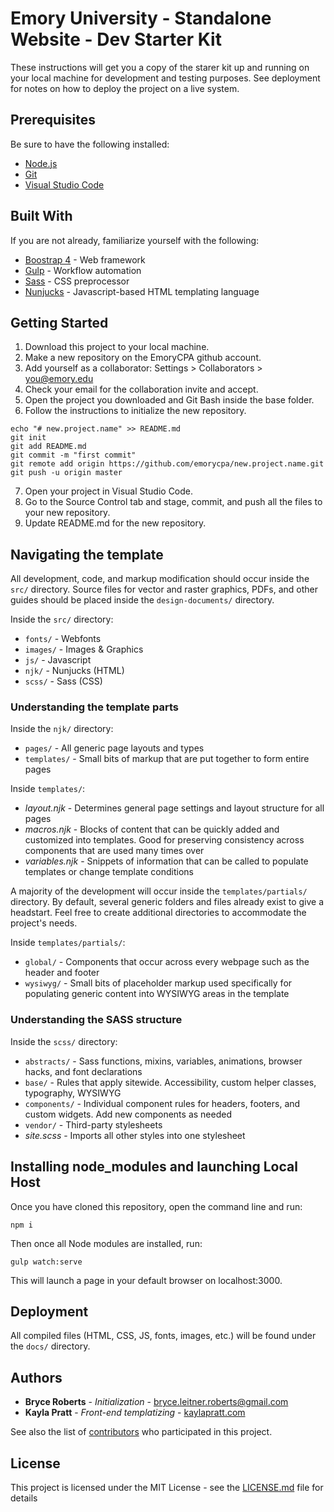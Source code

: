 # Emory University - Standalone Website - Dev Starter Kit

These instructions will get you a copy of the starer kit up and running on your local machine for development and testing purposes. See deployment for notes on how to deploy the project on a live system.

## Prerequisites

Be sure to have the following installed:

* [Node.js](https://nodejs.org/en/download/current/)
* [Git](https://git-scm.com/downloads)
* [Visual Studio Code](https://code.visualstudio.com/download)

## Built With

If you are not already, familiarize yourself with the following:

* [Boostrap 4](https://getbootstrap.com/) - Web framework
* [Gulp](https://gulpjs.com/) - Workflow automation
* [Sass](http://sass-lang.com/documentation/file.SCSS_FOR_SASS_USERS.html) - CSS preprocessor
* [Nunjucks](https://mozilla.github.io/nunjucks/) - Javascript-based HTML templating language

## Getting Started

1. Download this project to your local machine.
2. Make a new repository on the EmoryCPA github account.
3. Add yourself as a collaborator: Settings > Collaborators > you@emory.edu
4. Check your email for the collaboration invite and accept.
5. Open the project you downloaded and Git Bash inside the base folder.
5. Follow the instructions to initialize the new repository.
```
echo "# new.project.name" >> README.md
git init
git add README.md
git commit -m "first commit"
git remote add origin https://github.com/emorycpa/new.project.name.git
git push -u origin master
```
7. Open your project in Visual Studio Code.
8. Go to the Source Control tab and stage, commit, and push all the files to your new repository.
9. Update README.md for the new repository.

## Navigating the template

All development, code, and markup modification should occur inside the `src/` directory. Source files for vector and raster graphics, PDFs, and other guides should be placed inside the `design-documents/` directory.

Inside the `src/` directory:

* `fonts/` - Webfonts
* `images/` - Images & Graphics
* `js/` - Javascript
* `njk/` - Nunjucks (HTML)
* `scss/` - Sass (CSS)

### Understanding the template parts

Inside the `njk/` directory:

* `pages/` - All generic page layouts and types
* `templates/` - Small bits of markup that are put together to form entire pages

Inside `templates/`:
* *layout.njk* - Determines general page settings and layout structure for all pages
* *macros.njk* - Blocks of content that can be quickly added and customized into templates. Good for preserving consistency across components that are used many times over
* *variables.njk* - Snippets of information that can be called to populate templates or change template conditions

A majority of the development will occur inside the `templates/partials/` directory. By default, several generic folders and files already exist to give a headstart. Feel free to create additional directories to accommodate the project's needs.

Inside `templates/partials/`:

* `global/` - Components that occur across every webpage such as the header and footer
* `wysiwyg/` - Small bits of placeholder markup used specifically for populating generic content into WYSIWYG areas in the template

### Understanding the SASS structure

Inside the `scss/` directory:

* `abstracts/` - Sass functions, mixins, variables, animations, browser hacks, and font declarations
* `base/` - Rules that apply sitewide. Accessibility, custom helper classes, typography, WYSIWYG
* `components/` - Individual component rules for headers, footers, and custom widgets. Add new components as needed
* `vendor/` - Third-party stylesheets
* *site.scss* - Imports all other styles into one stylesheet

## Installing node_modules and launching Local Host

Once you have cloned this repository, open the command line and run:

```
npm i
```

Then once all Node modules are installed, run:

```
gulp watch:serve
```

This will launch a page in your default browser on localhost:3000.

## Deployment

All compiled files (HTML, CSS, JS, fonts, images, etc.) will be found under the `docs/` directory.

## Authors

* **Bryce Roberts** - *Initialization* - [bryce.leitner.roberts@gmail.com](mailto:bryce.leitner.roberts@gmail.com)
* **Kayla Pratt** - *Front-end templatizing* - [kaylapratt.com](http://kaylapratt.com)

See also the list of [contributors](https://github.com/emorycpa/emory.dev/graphs/contributors) who participated in this project.

## License

This project is licensed under the MIT License - see the [LICENSE.md](LICENSE.md) file for details
